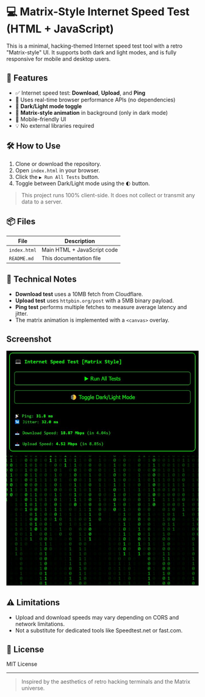 # 💻 Matrix-Style Internet Speed Test (HTML + JavaScript)

This is a minimal, hacking-themed Internet speed test tool with a retro "Matrix-style" UI. It supports both dark and light modes, and is fully responsive for mobile and desktop users.

## 🚀 Features

- ✅ Internet speed test: **Download**, **Upload**, and **Ping**
- 🧪 Uses real-time browser performance APIs (no dependencies)
- 🌙 **Dark/Light mode toggle**
- 🎥 **Matrix-style animation** in background (only in dark mode)
- 📱 Mobile-friendly UI
- 💡 No external libraries required

## 🛠️ How to Use

1. Clone or download the repository.
2. Open `index.html` in your browser.
3. Click the `▶ Run All Tests` button.
4. Toggle between Dark/Light mode using the `🌓` button.

> This project runs 100% client-side. It does not collect or transmit any data to a server.

## 📦 Files

| File         | Description                          |
|--------------|--------------------------------------|
| `index.html` | Main HTML + JavaScript code          |
| `README.md`  | This documentation file              |

## 🧠 Technical Notes

- **Download test** uses a 10MB fetch from Cloudflare.
- **Upload test** uses `httpbin.org/post` with a 5MB binary payload.
- **Ping test** performs multiple fetches to measure average latency and jitter.
- The matrix animation is implemented with a `<canvas>` overlay.

## Screenshot

![App Screenshot](screenshot/screen.jpg)

## ⚠️ Limitations

- Upload and download speeds may vary depending on CORS and network limitations.
- Not a substitute for dedicated tools like Speedtest.net or fast.com.

## 📄 License

MIT License

---

> Inspired by the aesthetics of retro hacking terminals and the Matrix universe.
